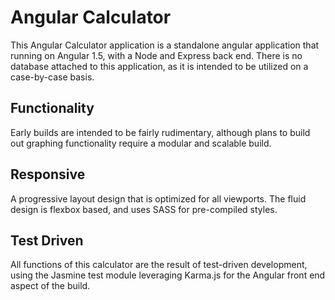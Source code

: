 # Angular Calculator
This Angular Calculator application is a standalone angular application that running on Angular 1.5, with a Node and Express back end. There is no database attached to this application, as it is intended to be utilized on a case-by-case basis.

## Functionality
Early builds are intended to be fairly rudimentary, although plans to build out graphing functionality require a modular and scalable build.

## Responsive
A progressive layout design that is optimized for all viewports. The fluid design is flexbox based, and uses SASS for pre-compiled styles.

## Test Driven
All functions of this calculator are the result of test-driven development, using the Jasmine test module leveraging Karma.js for the Angular front end aspect of the build. 
